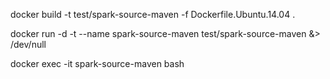 
docker build -t test/spark-source-maven -f Dockerfile.Ubuntu.14.04 .

docker run -d -t --name spark-source-maven test/spark-source-maven &> /dev/null

docker exec -it spark-source-maven bash


